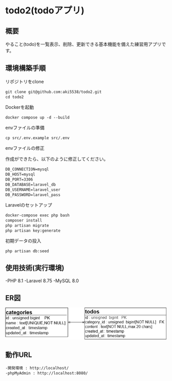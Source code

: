 
# todo2(todoアプリ)

## 概要

やること(todo)を一覧表示、削除、更新できる基本機能を備えた練習用アプリです。

## 環境構築手順

リポジトリをclone
```
git clone git@github.com:aki5538/todo2.git
cd todo2
```

Dockerを起動
```
docker compose up -d --build
```

envファイルの準備
```
cp src/.env.example src/.env
```

envファイルの修正

作成ができたら、以下のように修正してください。
```
DB_CONNECTION=mysql
DB_HOST=mysql
DB_PORT=3306
DB_DATABASE=laravel_db
DB_USERNAME=laravel_user
DB_PASSWORD=laravel_pass
```

Laravelのセットアップ
```
docker-compose exec php bash
composer install
php artisan migrate
php artisan key:generate
```

初期データの投入
```
php artisan db:seed
```

## 使用技術(実行環境)
-PHP 8.1
-Laravel 8.75
-MySQL 8.0

## ER図
![alt](docs/erd.png)

## 動作URL
```
-開発環境 : http://localhost/
-phpMyAdmin : http://localhost:8080/
```
